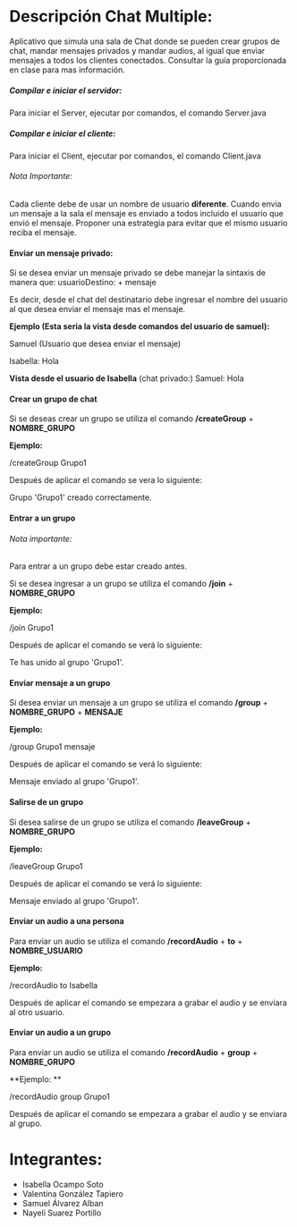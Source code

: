 # Descripción Chat Multiple:

Aplicativo que simula una sala de Chat donde se pueden crear grupos de chat, mandar mensajes privados y mandar audios, al igual que enviar mensajes a todos los clientes conectados. Consultar la guía proporcionada en clase para mas información. 

##### Compilar e iniciar el servidor:

Para iniciar el Server, ejecutar por comandos, el comando Server.java

##### Compilar e iniciar el cliente:

Para iniciar el Client, ejecutar por comandos, el comando Client.java

###### Nota Importante: 

Cada cliente debe de usar un nombre de usuario **diferente**. Cuando envia un mensaje a la sala el mensaje es enviado a todos incluido el usuario que envió el mensaje. Proponer una estrategia para evitar que el mismo usuario reciba el mensaje.

#### Enviar un mensaje privado: 

Si se desea enviar un mensaje privado se debe manejar la sintaxis de manera que:
usuarioDestino: + mensaje

Es decir, desde el chat del destinatario debe ingresar el nombre del usuario al que desea enviar el mensaje mas el mensaje.

**Ejemplo (Esta seria la vista desde comandos del usuario de samuel):**

Samuel (Usuario que desea enviar el mensaje)

Isabella: Hola 

**Vista desde el usuario de Isabella** 
(chat privado:) Samuel: Hola

#### Crear un grupo de chat

Si se deseas crear un grupo se utiliza el comando **/createGroup** +  **NOMBRE_GRUPO**

**Ejemplo:**

/createGroup Grupo1

Después de aplicar el comando se vera lo siguiente:

Grupo 'Grupo1' creado correctamente.

#### Entrar a un grupo

###### Nota importante:

Para entrar a un grupo debe estar creado antes.

Si se desea ingresar a un grupo se utiliza el comando **/join** + **NOMBRE_GRUPO**

**Ejemplo:**

/join Grupo1

Después de aplicar el comando se verá lo siguiente:

Te has unido al grupo 'Grupo1'.

#### Enviar mensaje a un grupo

Si desea enviar un mensaje a un grupo se utiliza el comando **/group** + **NOMBRE_GRUPO**  + **MENSAJE**

**Ejemplo:**

/group Grupo1 mensaje

Después de aplicar el comando se verá lo siguiente:

Mensaje enviado al grupo 'Grupo1'.

#### Salirse de un grupo

Si desea salirse de un grupo se utiliza el comando **/leaveGroup** + **NOMBRE_GRUPO**

**Ejemplo:**

/leaveGroup Grupo1 

Después de aplicar el comando se verá lo siguiente:

Mensaje enviado al grupo 'Grupo1'.

#### Enviar un audio a una persona

Para enviar un audio se utiliza el comando **/recordAudio** + **to** + **NOMBRE_USUARIO**

**Ejemplo:**

/recordAudio to Isabella

Después de aplicar el comando se empezara a grabar el audio y se enviara al otro usuario.

#### Enviar un audio a un grupo 

Para enviar un audio se utiliza el comando **/recordAudio** + **group** + **NOMBRE_GRUPO**

**Ejemplo: **

/recordAudio group Grupo1

Después de aplicar el comando se empezara a grabar el audio y se enviara al grupo.


# Integrantes:

- Isabella Ocampo Soto
- Valentina González Tapiero
- Samuel Álvarez Alban
- Nayeli Suarez Portillo
